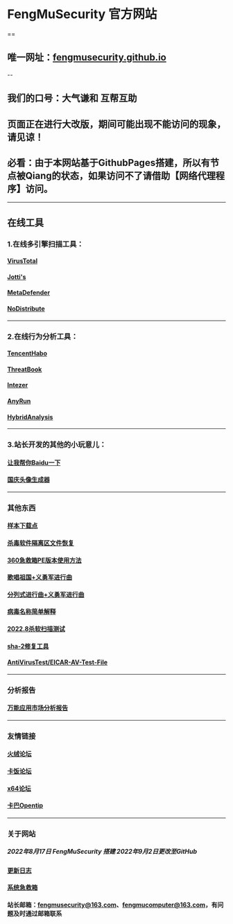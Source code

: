 # FengMuSecurity 官方网站
==
## 唯一网址：[fengmusecurity.github.io](fengmusecurity.github.io)
--
## 我们的口号：大气谦和 互帮互助
## 页面正在进行大改版，期间可能出现不能访问的现象，请见谅！
## 必看：由于本网站基于GithubPages搭建，所以有节点被Qiang的状态，如果访问不了请借助【网络代理程序】访问。
---

## 在线工具
### 1.在线多引擎扫描工具：
#### [VirusTotal](https://www.virustotal.com/#/home/upload)
#### [Jotti's](http://virusscan.jotti.org/)
#### [MetaDefender](https://metadefender.opswat.com/#!/)
#### [NoDistribute](https://nodistribute.com/)
***
### 2.在线行为分析工具：
#### [TencentHabo](https://habo.qq.com/)
#### [ThreatBook](https://s.threatbook.cn/)
#### [Intezer](https://analyze.intezer.com/#/)
#### [AnyRun](https://app.any.run/)
#### [HybridAnalysis](https://www.hybrid-analysis.com/)
***
### 3.站长开发的其他的小玩意儿：
#### [让我帮你Baidu一下](baidu\index.html)
#### [国庆头像生成器](gq\index.html)
---
### 其他东西
#### [样本下载点](samples.html)
#### [杀毒软件隔离区文件恢复](glqhf.html)
#### [360急救箱PE版本使用方法](360syspe.pdf)
#### [歌唱祖国+义勇军进行曲](songs\歌唱祖国+义勇军进行曲.mp3)
#### [分列式进行曲+义勇军进行曲](songs\分列式进行曲+义勇军进行曲.mp3)
#### [病毒名称简单解释](virusname.md)
#### [2022.8杀软扫描测试](2208scantest.html)
#### [sha-2修复工具](sha2fixtool.html)
#### [AntiVirusTest/EICAR-AV-Test-File](eicar.txt)
---
### 分析报告
#### [万能应用市场分析报告](softcnapp(wanneng).html)
---
### 友情链接
#### [火绒论坛](https://bbs.huorong.cn)
#### [卡饭论坛](https://bbs.kafan.cn)
#### [x64论坛](https://bbs.x64.site)
#### [卡巴Opentip](https://opentip.kaspersky.com/)
---
### 关于网站
##### 2022年8月17日 FengMuSecurity 搭建 2022年9月2日更改至GitHub
#### [更新日志](updata.html)
#### [系统急救箱](sysfixkiller.html)
#### 站长邮箱：fengmusecurity@163.com、fengmucomputer@163.com，有问题及时通过邮箱联系
